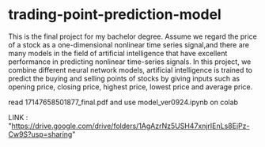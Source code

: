 # trading-point-prediction-model

This is the final project for my bachelor degree. Assume we regard the price of a stock as a one-dimensional nonlinear time series signal,and there are many models in the field of artificial intelligence that have excellent performance in predicting nonlinear time-series signals. In this project, we combine different neural network models, artificial intelligence is trained to predict the buying and selling points of stocks by giving inputs such as opening price, closing price, highest price, lowest price and average price.

read 17147658501877_final.pdf and use model_ver0924.ipynb on colab

LINK : "https://drive.google.com/drive/folders/1AgAzrNz5USH47xnjrIEnLs8EjPz-Cw9S?usp=sharing"
